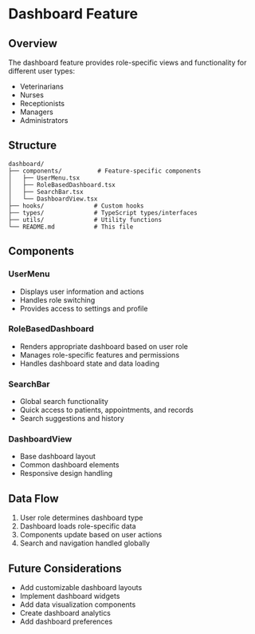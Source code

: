 # Dashboard Feature

## Overview

The dashboard feature provides role-specific views and functionality for different user types:

- Veterinarians
- Nurses
- Receptionists
- Managers
- Administrators

## Structure

```
dashboard/
├── components/          # Feature-specific components
│   ├── UserMenu.tsx
│   ├── RoleBasedDashboard.tsx
│   ├── SearchBar.tsx
│   └── DashboardView.tsx
├── hooks/              # Custom hooks
├── types/              # TypeScript types/interfaces
├── utils/              # Utility functions
└── README.md           # This file
```

## Components

### UserMenu

- Displays user information and actions
- Handles role switching
- Provides access to settings and profile

### RoleBasedDashboard

- Renders appropriate dashboard based on user role
- Manages role-specific features and permissions
- Handles dashboard state and data loading

### SearchBar

- Global search functionality
- Quick access to patients, appointments, and records
- Search suggestions and history

### DashboardView

- Base dashboard layout
- Common dashboard elements
- Responsive design handling

## Data Flow

1. User role determines dashboard type
2. Dashboard loads role-specific data
3. Components update based on user actions
4. Search and navigation handled globally

## Future Considerations

- Add customizable dashboard layouts
- Implement dashboard widgets
- Add data visualization components
- Create dashboard analytics
- Add dashboard preferences
